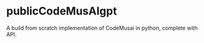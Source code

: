 # publicCodeMusAIgpt
 A build from scratch implementation of CodeMusai in python, complete with API.
